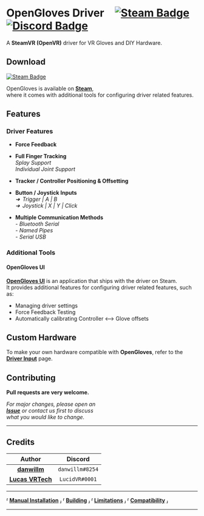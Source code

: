 # OpenGloves Driver [![Steam Badge]][Steam] [![Discord Badge]][Discord]

A **SteamVR (OpenVR)** driver for VR Gloves and DIY Hardware.<br>

## Download
[![Steam Badge]][Steam]

OpenGloves is available on **[Steam]**,<br>
where it comes with additional tools for configuring driver related features.

## Features

### Driver Features

- **Force Feedback**

- **Full Finger Tracking** <br>
    *Splay Support* <br>
    *Individual Joint Support*

- **Tracker / Controller Positioning & Offsetting** <br>

- **Button / Joystick Inputs** <br>
    *➜ Trigger | A | B* <br>
    *➜ Joystick | X | Y | Click*

- **Multiple Communication Methods** <br>
    *- Bluetooth Serial* <br>
    *- Named Pipes* <br>
    *- Serial USB*

### Additional Tools

#### OpenGloves UI
**[OpenGloves UI]** is an application that ships with the driver on Steam. <br>
It provides additional features for configuring driver related features, such as:<br>
- Managing driver settings
- Force Feedback Testing
- Automatically calibrating Controller ⟷ Glove offsets

## Custom Hardware

To make your own hardware compatible with **OpenGloves**, refer to the **[Driver Input]** page. <br>

## Contributing

**Pull requests are very welcome.**

*For major changes, please open an* <br>
***[Issue]*** *or contact us first to discuss* <br>
*what you would like to change.*

---

## Credits

| Author | Discord |
|:------:|:-------:|
| **[danwillm]** | `danwillm#8254` |
| **[Lucas VRTech]** | `LucidVR#0001` |

---

**⸢ [Manual Installation] ⸥  ⸢ [Building] ⸥  ⸢ [Limitations] ⸥  ⸢ [Compatibility] ⸥**

---


<!----------------------------------------------------------------------------->

[Steam Badge]: https://img.shields.io/badge/Steam-000000?style=for-the-badge&logo=steam&logoColor=white
[Discord Badge]: https://img.shields.io/badge/Discord-7289DA?style=for-the-badge&logo=discord&logoColor=white

[Discord]: https://discord.gg/lucidvr
[Steam]: https://store.steampowered.com/app/1574050/OpenGloves
[Steam Page]: https://store.steampowered.com/app/1574050/OpenGloves

[Manual Installation]: docs/Installation.md
[Building]: docs/Building.md
[Limitations]: docs/Limitations.md
[Compatibility]: docs/Compatibility.md

[UI]: https://github.com/lucidVR/opengloves-ui
[OpenGloves UI]: https://github.com/lucidVR/opengloves-ui

[Driver Input]: https://github.com/LucidVR/opengloves-driver/wiki/Driver-Input

[Issue]: https://github.com/LucidVR/opengloves-driver/issues

[Danwillm]: https://github.com/danwillm
[Lucas VRTech]: https://github.com/lucas-vrtech
